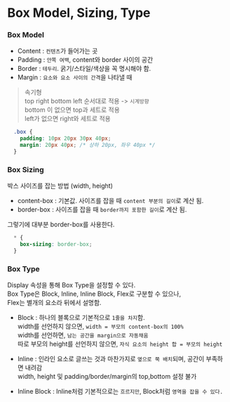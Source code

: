 # Box Model, Sizing, Type

### Box Model
- Content : `컨텐츠`가 들어가는 곳  
- Padding : `안쪽 여백`, content와 border 사이의 공간
- Border : `테두리`. 굵기/스타일/색상을 꼭 명시해야 함.
- Margin : `요소와 요소 사이의 간격`을 나타낼 때

> 속기형  
top right bottom left 순서대로 적용 -> `시계방향`  
bottom 이 없으면 top과 세트로 적용  
left가 없으면 right와 세트로 적용
```css
  .box {
    padding: 10px 20px 30px 40px;
    margin: 20px 40px; /* 상하 20px, 좌우 40px */
  }
```

### Box Sizing
박스 사이즈를 잡는 방법 (width, height)
- content-box : 기본값. 사이즈를 잡을 때 `content 부분의 길이`로 계산 됨.
- border-box : 사이즈를 잡을 때 `border까지 포함한 길이`로 계산 됨.  

그렇기에 대부분 border-box를 사용한다.
```css
  * {
    box-sizing: border-box;
  }
```

### Box Type
Display 속성을 통해 Box Type을 설정할 수 있다.  
Box Type은 Block, Inline, Inline Block, Flex로 구분할 수 있으나,  
Flex는 별개의 요소라 뒤에서 설명함.

- Block : 하나의 블록으로 기본적으로 `1줄을 차지`함.  
width를 선언하지 않으면, `width = 부모의 content-box의 100%`  
width를 선언하면, `남는 공간을 margin으로 자동채움`  
따로 부모의 height를 선언하지 않으면, `자식 요소의 height 합 = 부모의 height`

- Inline : 인라인 요소로 글쓰는 것과 마찬가지로 `옆으로 쭉 배치`되며, 공간이 부족하면 내려감  
width, height 및 padding/border/margin의 top,bottom 설정 불가

- Inline Block : Inline처럼 기본적으로는 `흐르지만`, Block처럼 `영역을 잡을 수 있다.`